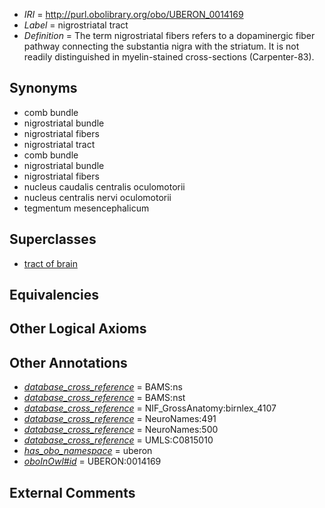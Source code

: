  * *IRI* = http://purl.obolibrary.org/obo/UBERON_0014169
 * *Label* = nigrostriatal tract
 * *Definition* = The term nigrostriatal fibers refers to a dopaminergic fiber pathway connecting the substantia nigra with the striatum. It is not readily distinguished in myelin-stained cross-sections (Carpenter-83).

## Synonyms

 * comb bundle
 * nigrostriatal bundle
 * nigrostriatal fibers
 * nigrostriatal tract
 * comb bundle
 * nigrostriatal bundle
 * nigrostriatal fibers
 * nucleus caudalis centralis oculomotorii
 * nucleus centralis nervi oculomotorii
 * tegmentum mesencephalicum

## Superclasses

 * [tract of brain](../../UBERON/02/UBERON_0007702.md)

## Equivalencies


## Other Logical Axioms


## Other Annotations

 * *[database_cross_reference](../../ef/oboInOwl#hasDbXref.md)* = BAMS:ns
 * *[database_cross_reference](../../ef/oboInOwl#hasDbXref.md)* = BAMS:nst
 * *[database_cross_reference](../../ef/oboInOwl#hasDbXref.md)* = NIF_GrossAnatomy:birnlex_4107
 * *[database_cross_reference](../../ef/oboInOwl#hasDbXref.md)* = NeuroNames:491
 * *[database_cross_reference](../../ef/oboInOwl#hasDbXref.md)* = NeuroNames:500
 * *[database_cross_reference](../../ef/oboInOwl#hasDbXref.md)* = UMLS:C0815010
 * *[has_obo_namespace](../../ce/oboInOwl#hasOBONamespace.md)* = uberon
 * *[oboInOwl#id](../../id/oboInOwl#id.md)* = UBERON:0014169

## External Comments

